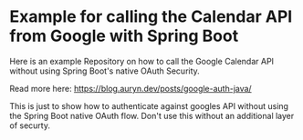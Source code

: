 # Example for calling the Calendar API from Google with Spring Boot

Here is an example Repository on how to call the Google Calendar API without using Spring Boot's native OAuth Security.

Read more here: https://blog.auryn.dev/posts/google-auth-java/

This is just to show how to authenticate against googles API without using the Spring Boot native OAuth flow. Don't use this without an additional layer of securty.
